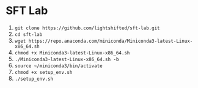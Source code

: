 # SFT Lab

1. ```git clone https://github.com/lightshifted/sft-lab.git```
2. ```cd sft-lab```
3. ```wget https://repo.anaconda.com/miniconda/Miniconda3-latest-Linux-x86_64.sh```
4. ```chmod +x Miniconda3-latest-Linux-x86_64.sh```
5. ```./Miniconda3-latest-Linux-x86_64.sh -b```
6. ```source ~/miniconda3/bin/activate```
7. ```chmod +x setup_env.sh```
8. ```./setup_env.sh```





